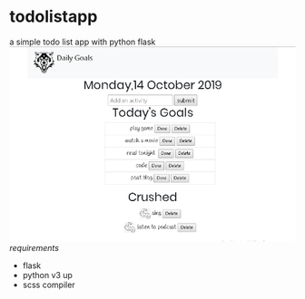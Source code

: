 # todolistapp
a simple todo list app with python flask
![alt text](https://github.com/fredcodee/todolistapp/blob/master/todoapp%20image.png)
*requirements*
- flask
- python v3 up
- scss compiler
